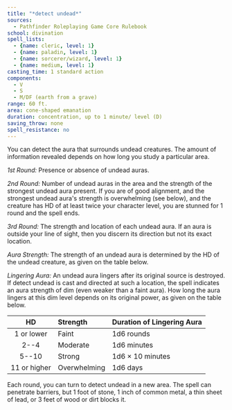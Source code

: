 ```yaml
---
title: "*detect undead*"
sources:
  - Pathfinder Roleplaying Game Core Rulebook
school: divination
spell_lists:
  - {name: cleric, level: 1}
  - {name: paladin, level: 1}
  - {name: sorcerer/wizard, level: 1}
  - {name: medium, level: 1}
casting_time: 1 standard action
components:
  - V
  - S
  - M/DF (earth from a grave)
range: 60 ft.
area: cone-shaped emanation
duration: concentration, up to 1 minute/ level (D)
saving_throw: none
spell_resistance: no
---
```


You can detect the aura that surrounds undead creatures. The amount of information revealed depends on how long you study a particular area.

*1st Round:* Presence or absence of undead auras.

*2nd Round:* Number of undead auras in the area and the strength of the strongest undead aura present. If you are of good alignment, and the strongest undead aura's strength is overwhelming (see below), and the creature has HD of at least twice your character level, you are stunned for 1 round and the spell ends.

*3rd Round:* The strength and location of each undead aura. If an aura is outside your line of sight, then you discern its direction but not its exact location.

*Aura Strength:* The strength of an undead aura is determined by the HD of the undead creature, as given on the table below.

*Lingering Aura:* An undead aura lingers after its original source is destroyed. If detect undead is cast and directed at such a location, the spell indicates an aura strength of dim (even weaker than a faint aura). How long the aura lingers at this dim level depends on its original power, as given on the table below.

HD | Strength | Duration of Lingering Aura
:--:|:--|:--
1 or lower|Faint | 1d6 rounds
2--4|Moderate | 1d6 minutes
5--10|Strong | 1d6 × 10 minutes
11 or higher|Overwhelming | 1d6 days

Each round, you can turn to detect undead in a new area. The spell can penetrate barriers, but 1 foot of stone, 1 inch of common metal, a thin sheet of lead, or 3 feet of wood or dirt blocks it.

